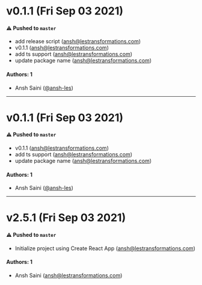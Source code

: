# v0.1.1 (Fri Sep 03 2021)

#### ⚠️ Pushed to `master`

- add release script (ansh@lestransformations.com)
- v0.1.1 (ansh@lestransformations.com)
- add ts support (ansh@lestransformations.com)
- update package name (ansh@lestransformations.com)

#### Authors: 1

- Ansh Saini ([@ansh-les](https://github.com/ansh-les))

---

# v0.1.1 (Fri Sep 03 2021)

#### ⚠️ Pushed to `master`

- v0.1.1 (ansh@lestransformations.com)
- add ts support (ansh@lestransformations.com)
- update package name (ansh@lestransformations.com)

#### Authors: 1

- Ansh Saini ([@ansh-les](https://github.com/ansh-les))

---

# v2.5.1 (Fri Sep 03 2021)

#### ⚠️ Pushed to `master`

- Initialize project using Create React App (ansh@lestransformations.com)

#### Authors: 1

- Ansh Saini (ansh@lestransformations.com)
